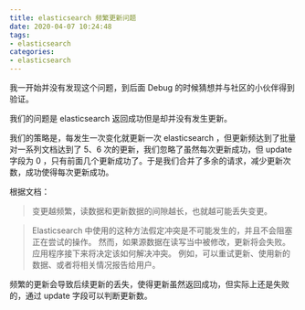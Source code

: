 ```yaml
---
title: elasticsearch 频繁更新问题
date: 2020-04-07 10:24:48
tags:
- elasticsearch
categories:
- elasticsearch
---
```


我一开始并没有发现这个问题，到后面 Debug 的时候猜想并与社区的小伙伴得到验证。

我们的问题是 elasticsearch 返回成功但是却并没有发生更新。

<!--more-->

我们的策略是，每发生一次变化就更新一次 elasticsearch ，但更新频达到了批量对一系列文档达到了 5、6 次的更新，我们忽略了虽然每次更新成功，但 update 字段为 0 ，只有前面几个更新成功了。于是我们合并了多余的请求，减少更新次数，成功使得每次更新成功。

根据文档：

> 变更越频繁，读数据和更新数据的间隙越长，也就越可能丢失变更。

> Elasticsearch 中使用的这种方法假定冲突是不可能发生的，并且不会阻塞正在尝试的操作。 然而，如果源数据在读写当中被修改，更新将会失败。应用程序接下来将决定该如何解决冲突。 例如，可以重试更新、使用新的数据、或者将相关情况报告给用户。

频繁的更新会导致后续更新的丢失，使得更新虽然返回成功，但实际上还是失败的，通过 update 字段可以判断更新数。
